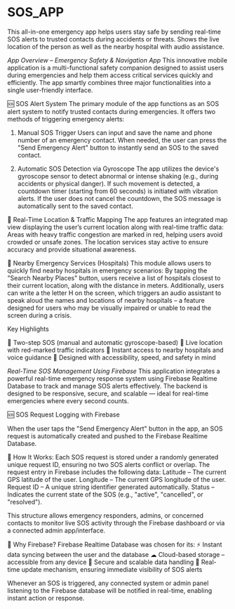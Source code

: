 # SOS_APP
This all-in-one emergency app helps users stay safe by sending real-time SOS alerts to trusted contacts during accidents or threats. Shows the live location of the person as well as the nearby hospital with audio assistance.

*App Overview – Emergency Safety & Navigation App*
This innovative mobile application is a multi-functional safety companion designed to assist users during emergencies and help them access critical services quickly and efficiently. The app smartly combines three major functionalities into a single user-friendly interface.

🆘 SOS Alert System
The primary module of the app functions as an SOS alert system to notify trusted contacts during emergencies. It offers two methods of triggering emergency alerts:
1. Manual SOS Trigger
Users can input and save the name and phone number of an emergency contact.
When needed, the user can press the "Send Emergency Alert" button to instantly send an SOS to the saved contact.

2. Automatic SOS Detection via Gyroscope
The app utilizes the device's gyroscope sensor to detect abnormal or intense shaking (e.g., during accidents or physical danger).
If such movement is detected, a countdown timer (starting from 60 seconds) is initiated with vibration alerts.
If the user does not cancel the countdown, the SOS message is automatically sent to the saved contact.

📍 Real-Time Location & Traffic Mapping
The app features an integrated map view displaying the user’s current location along with real-time traffic data:
Areas with heavy traffic congestion are marked in red, helping users avoid crowded or unsafe zones.
The location services stay active to ensure accuracy and provide situational awareness.

🏥 Nearby Emergency Services (Hospitals)
This module allows users to quickly find nearby hospitals in emergency scenarios:
By tapping the "Search Nearby Places" button, users receive a list of hospitals closest to their current location, along with the distance in meters.
Additionally, users can write a the letter H on the screen, which triggers an audio assistant to speak aloud the names and locations of nearby hospitals – a feature designed for users who may be visually impaired or unable to read the screen during a crisis.


Key Highlights

🔔 Two-step SOS (manual and automatic gyroscope-based)
🧭 Live location with red-marked traffic indicators
🏥 Instant access to nearby hospitals and voice guidance
🎯 Designed with accessibility, speed, and safety in mind

*Real-Time SOS Management Using Firebase*
This application integrates a powerful real-time emergency response system using Firebase Realtime Database to track and manage SOS alerts effectively. The backend is designed to be responsive, secure, and scalable — ideal for real-time emergencies where every second counts.


🆘 SOS Request Logging with Firebase

When the user taps the "Send Emergency Alert" button in the app, an SOS request is automatically created and pushed to the Firebase Realtime Database.

📡 How It Works:
Each SOS request is stored under a randomly generated unique request ID, ensuring no two SOS alerts conflict or overlap.
The request entry in Firebase includes the following data:
Latitude – The current GPS latitude of the user.
Longitude – The current GPS longitude of the user.
Request ID – A unique string identifier generated automatically.
Status – Indicates the current state of the SOS (e.g., "active", "cancelled", or "resolved").


This structure allows emergency responders, admins, or concerned contacts to monitor live SOS activity through the Firebase dashboard or via a connected admin app/interface.

🧠 Why Firebase?
Firebase Realtime Database was chosen for its:
⚡ Instant data syncing between the user and the database
☁ Cloud-based storage – accessible from any device
🔐 Secure and scalable data handling
🔁 Real-time update mechanism, ensuring immediate visibility of SOS alerts

Whenever an SOS is triggered, any connected system or admin panel listening to the Firebase database will be notified in real-time, enabling instant action or response.
